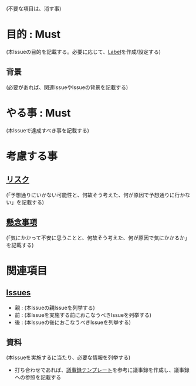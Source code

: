 (不要な項目は、消す事)

# 目的 : Must
(本Issueの目的を記載する。必要に応じて、[Label](../labels)を作成/設定する)

## 背景
(必要があれば、関連IssueやIssueの背景を記載する)

# やる事 : Must
(本Issueで達成すべき事を記載する)

# 考慮する事
## [リスク](https://kotobank.jp/word/%E3%83%AA%E3%82%B9%E3%82%AF-183705)
(「予想通りにいかない可能性と、何故そう考えた、何が原因で予想通りに行かない」を記載する)

## [懸念事項](https://kotobank.jp/word/%E6%87%B8%E5%BF%B5-490895)
(「気にかかって不安に思うことと、何故そう考えた、何が原因で気にかかるか」を記載する)

# 関連項目
## [Issues](../issues)
* 親 : (本Issueの親Issueを列挙する)
* 前 : (本Issueを実施する前におこなうべきIssueを列挙する)
* 後 : (本Issueの後におこなうべきIssueを列挙する)

## 資料
(本Issueを実施するに当たり、必要な情報を列挙する)

* 打ち合わせであれば、[議事録テンプレート](../wiki/MeetingMinutes_Template)を参考に議事録を作成し、議事録への参照を記載する
